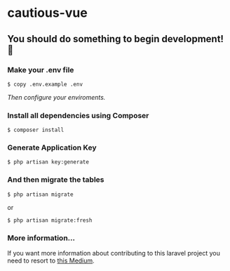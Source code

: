 # cautious-vue

## You should do something to begin development! 🔧

### Make your .env file

```$ copy .env.example .env```

*Then configure your enviroments.*

### Install all dependencies using Composer

```$ composer install```

### Generate Application Key

```$ php artisan key:generate```

### And then migrate the tables

```$ php artisan migrate```

or

```$ php artisan migrate:fresh```

### More information...

If you want more information about contributing to this laravel project you need to resort to [this Medium](https://medium.com/laravel-power-devs/collaborative-development-with-laravel-f32a84040677).
